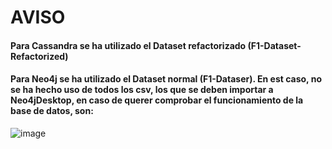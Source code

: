 # AVISO
#### Para Cassandra se ha utilizado el Dataset refactorizado (F1-Dataset-Refactorized)
#### Para Neo4j se ha utilizado el Dataset normal (F1-Dataser). En est caso, no se ha hecho uso de todos los csv, los que se deben importar a Neo4jDesktop, en caso de querer comprobar el funcionamiento de la base de datos, son: 

![image](https://user-images.githubusercontent.com/80246581/236619988-5feaf961-9313-4ce3-b532-c86461a7d6e3.png)
